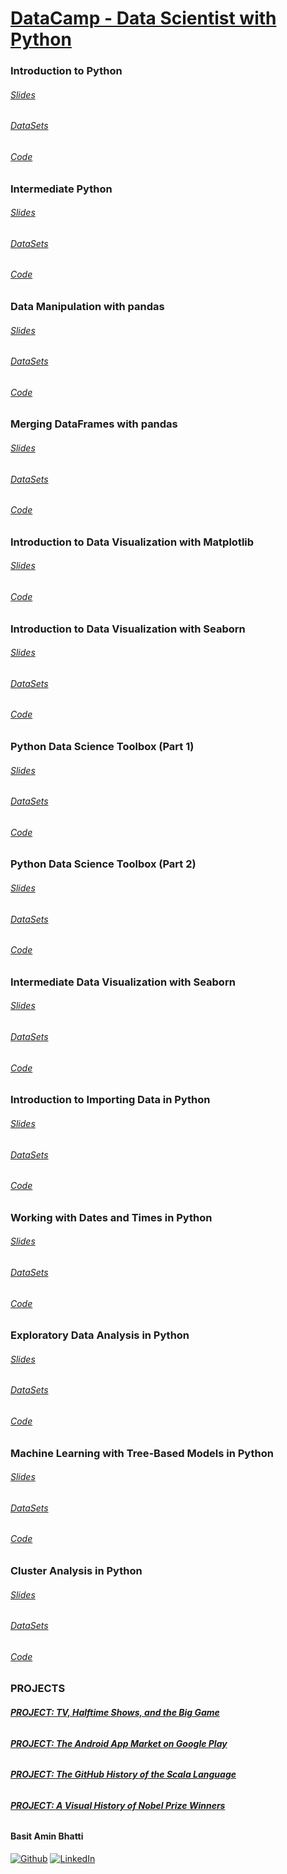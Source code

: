 # [DataCamp - Data Scientist with Python](https://www.datacamp.com/tracks/data-scientist-with-python "DataCamp - Data Scientist with Python")

### Introduction to Python
###### [Slides](https://drive.google.com/open?id=1gebQa3UMm9Cgw4FApMiGCd1U3Y3agyIN "Slides")
###### [DataSets](https://drive.google.com/open?id=1HSKiQvSGVaSg9CUFhEkDT6nJkfI29-uM "DataSets")
###### [Code](https://github.com/basitaminbhatti/DataCamp_Data_Scientist_with_Python_2020/tree/master/Introduction%20to%20Python "Code")
### Intermediate Python
###### [Slides](https://drive.google.com/open?id=1nDQ2znIP9xI0-QOIlUhyTp5p4lxjMGZZ "Slides")
###### [DataSets](https://drive.google.com/open?id=1uDK5MBRgUJlcGB0Dy44e00GS-K4LsRGD "DataSets")
###### [Code](https://github.com/basitaminbhatti/DataCamp_Data_Scientist_with_Python_2020/tree/master/Intermediate%20Python "Code")
### Data Manipulation with pandas
###### [Slides](https://drive.google.com/open?id=1XV9-XMjI_9b6eH00zVFQT8Ka3VTnflYy "Slides")
###### [DataSets](https://drive.google.com/open?id=1mK4O7K1RDuvlZVZ53ctn5K86iMqkJt7B "DataSets")
###### [Code](https://github.com/basitaminbhatti/DataCamp_Data_Scientist_with_Python_2020/tree/master/Data%20Manipulation%20with%20pandas "Code")
### Merging DataFrames with pandas
###### [Slides](https://drive.google.com/open?id=1DsWO1SzjkGrPepFRvpZMVZRHKsq3xCz_ "Slides")
###### [DataSets](https://drive.google.com/open?id=1pU4o78AfSTxZheSq-x8WugWhjX2vcQEH "DataSets")
###### [Code](https://github.com/basitaminbhatti/DataCamp_Data_Scientist_with_Python_2020/tree/master/Merging%20DataFrames%20with%20pandas "Code")
### Introduction to Data Visualization with Matplotlib
###### [Slides](https://drive.google.com/open?id=1icg5lLojIDgpbW5C6N1n2TO-SYH_7n5_ "Slides")
###### [Code](https://github.com/basitaminbhatti/DataCamp_Data_Scientist_with_Python_2020/tree/master/Introduction%20to%20Data%20Visualization%20with%20Matplotlib "Code")
### Introduction to Data Visualization with Seaborn
###### [Slides](https://drive.google.com/open?id=1EGubsvjCyWrpV29qPnHvOSCDN1nMvUKG "Slides")
###### [DataSets](https://drive.google.com/open?id=1t8Ulqd132S2WhMduEpBLE0T2-sa5Dbep "DataSets")
###### [Code](https://github.com/basitaminbhatti/DataCamp_Data_Scientist_with_Python_2020/tree/master/Introduction%20to%20Data%20Visualization%20with%20Seaborn "Code")
### Python Data Science Toolbox (Part 1)
###### [Slides](https://drive.google.com/open?id=1XUEqPL6fupvSB9nqa_lfdJGjs7GaHWij "Slides")
###### [DataSets](https://drive.google.com/open?id=1OldPXd1Wp-LlPRTaFnvp6RVONHpRJGWH "DataSets")
###### [Code](https://bit.ly/3578fS0 "Code")
### Python Data Science Toolbox (Part 2)
###### [Slides](https://drive.google.com/open?id=1sIcOtNZgnU42Js3-xea0zmZjPyDQ5SOi "Slides")
###### [DataSets](https://drive.google.com/open?id=1CN-OZHDlih6QI9m4uegFVjCzlRHgHrpd "DataSets")
###### [Code](https://bit.ly/3547CJ5 "Code")
### Intermediate Data Visualization with Seaborn
###### [Slides](https://drive.google.com/open?id=11aw3sJ4QUVFhGGWouE0EN7f2oYOJU5wz "Slides")
###### [DataSets](https://drive.google.com/open?id=10S1946ezSD2gka--9r7yUtb4LouM_tvp "DataSets")
###### [Code](https://github.com/basitaminbhatti/DataCamp_Data_Scientist_with_Python_2020/tree/master/Intermediate%20Data%20Visualization%20with%20Seaborn "Code")
### Introduction to Importing Data in Python
###### [Slides](https://drive.google.com/open?id=1ZVBOSssU2p7LRwuX-3Xd9Us3UBHXG255 "Slides")
###### [DataSets](https://drive.google.com/open?id=1Bd01MyQh20oD2EsKnnfW-TxMCziaRYRh "DataSets")
###### [Code](https://github.com/basitaminbhatti/DataCamp_Data_Scientist_with_Python_2020/tree/master/Introduction%20to%20Importing%20Data%20in%20Python)

### Working with Dates and Times in Python
###### [Slides](https://drive.google.com/open?id=1T6GU-MJlHMxX4NaEdrReBlSggamtpRGO "Slides")
###### [DataSets](https://drive.google.com/open?id=1dCsqWNbwriZrAvEQU-nM90JcckJ0LKOw "DataSets")
###### [Code](https://github.com/basitaminbhatti/DataCamp_Data_Scientist_with_Python_2020/tree/master/Working%20with%20Dates%20and%20Times%20in%20Python "Code")
### Exploratory Data Analysis in Python
###### [Slides](https://drive.google.com/open?id=19CXg76nKviHFxVKzt6hVXC2g2OQ5G0Zx "Slides")
###### [DataSets](https://drive.google.com/open?id=1XSKK8gZzu1060T0w-kEfErKJKMmuIxbD "DataSets")
###### [Code](https://github.com/basitaminbhatti/DataCamp_Data_Scientist_with_Python_2020/tree/master/Exploratory%20Data%20Analysis%20in%20Python "Code")
### Machine Learning with Tree-Based Models in Python
###### [Slides](https://drive.google.com/open?id=1G1iro0ZQTL8Dyxe5VTb3Ydg5ERD7SqSh "Slides")
###### [DataSets](https://drive.google.com/open?id=1XWyzy_KA1_uUPYpuMNy_4N2p7hhaxwrn "DataSets")
###### [Code](https://github.com/basitaminbhatti/DataCamp_Data_Scientist_with_Python_2020/tree/master/Machine%20Learning%20with%20Tree-Based%20Models%20in%20Python "Code")
### Cluster Analysis in Python
###### [Slides](https://drive.google.com/open?id=1VWmExuZ1Tjn532lZq2y0S1YwAcAiWID3 "Slides")
###### [DataSets](https://drive.google.com/open?id=15mPZZoqWyOz9gN8je8Msvqmk13LAtS5L "DataSets")
###### [Code](https://github.com/basitaminbhatti/DataCamp_Data_Scientist_with_Python_2020/tree/master/Cluster%20Analysis%20in%20Python "Code")
### PROJECTS
###### [**PROJECT: TV, Halftime Shows, and the Big Game**](https://github.com/basitaminbhatti/DataCamp_Data_Scientist_with_Python_2020/tree/master/Projects/TV%2C%20Halftime%20Shows%2C%20and%20the%20Big%20Game)
###### [**PROJECT: The Android App Market on Google Play**](https://github.com/basitaminbhatti/DataCamp_Data_Scientist_with_Python_2020/tree/master/Projects/The%20Android%20App%20Market%20on%20Google%20Play)
###### [**PROJECT: The GitHub History of the Scala Language**](https://github.com/basitaminbhatti/DataCamp_Data_Scientist_with_Python_2020/tree/master/Projects/The%20GitHub%20History%20of%20the%20Scala%20Language)
###### [**PROJECT: A Visual History of Nobel Prize Winners**](https://github.com/basitaminbhatti/DataCamp_Data_Scientist_with_Python_2020/tree/master/Projects/A%20Visual%20History%20of%20Nobel%20Prize%20Winners)

#### Basit Amin Bhatti
[![Github](https://img.icons8.com/ios-filled/30/000000/github.png "Github")](https://github.com/basitaminbhatti "Github")
[![LinkedIn](https://img.icons8.com/ios-glyphs/30/000000/linkedin.png "LinkedIn")](https://www.linkedin.com/in/basitaminbhatti/ "LinkedIn")